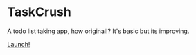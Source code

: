 # TaskCrush
A todo list taking app, how original!?
It's basic but its improving.

<a href="TaskCrush/app/index.html">Launch!</a>
